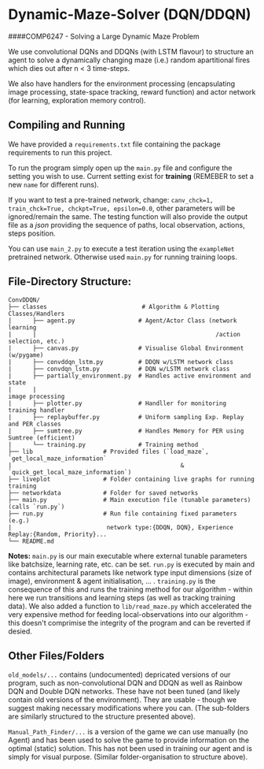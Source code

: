 # Dynamic-Maze-Solver (DQN/DDQN)
####COMP6247 - Solving a Large Dynamic Maze Problem

We use convolutional DQNs and DDQNs (with LSTM flavour) to structure an agent
to solve a dynamically changing maze (i.e.) random apartitional fires which dies out after n < 3
time-steps.

We also have handlers for the environment processing (encapsulating image processing, state-space tracking, reward function) 
and actor network (for learning, exploration memory control).

## Compiling and Running
We have provided a `requirements.txt` file containing the package requirements to run this project.


To run the program simply open up the `main.py` file and configure the setting you wish to use. Current
setting exist for **training** (REMEBER to set a new `name` for different runs). 

If you want to test a pre-trained network, change: `canv_chck=1,  train_chck=True, chckpt=True, epsilon=0.0`, other 
parameters will be ignored/remain the same. The testing function will also provide the output file
as a *json* providing the sequence of paths, local observation, actions, steps position.

You can use `main_2.py` to execute a test iteration using the `exampleNet` pretrained network. Otherwise used `main.py`
for running training loops.

## File-Directory Structure: 
    ConvDDQN/
    ├── classes                           # Algorithm & Plotting Classes/Handlers
    |      ├── agent.py                  # Agent/Actor Class (network learning
    |      |                                                   /action selection, etc.) 
    |      ├── canvas.py                 # Visualise Global Environment (w/pygame)
    |      ├── convddqn_lstm.py          # DDQN w/LSTM network class
    |      ├── convdqn_lstm.py           # DQN w/LSTM network class
    |      ├── partially_environment.py  # Handles active environment and state  
    |      |                                                           image processing 
    |      ├── plotter.py                # Handller for monitoring training handler
    |      ├── replaybuffer.py           # Uniform sampling Exp. Replay and PER classes
    |      ├── sumtree.py                # Handles Memory for PER using Sumtree (efficient)
    |      └── training.py               # Training method 
    ├── lib                    # Provided files (`load_maze`, `get_local_maze_information`
    |                                                & `quick_get_local_maze_information`)
    ├── liveplot               # Folder containing live graphs for running training
    ├── networkdata            # Folder for saved networks
    ├── main.py                # Main execution file (tunable parameters) (calls `run.py`)
    ├── run.py                 # Run file containing fixed parameters (e.g.) 
    |                           network type:{DDQN, DQN}, Experience Replay:{Random, Priority}...
    └── README.md

**Notes:** `main.py` is our main executable where external tunable parameters like batchsize, learning rate, etc. 
can be set. `run.py` is executed by main and contains architectural paramets like network type 
input dimensions (size of image), environment & agent initialisation, ... . `training.py` is the consequence
of this and runs the training method for our algorithm - within here we run transitions and
learning steps (as well as tracking training data). We also added a function to `lib/read_maze.py` which accelerated
the very expensive method for feeding local-observations into our algorithm - this doesn't
comprimise the integrity of the program and can be reverted if desied.

## Other Files/Folders
`old_models/...` contains (undocumented) depricated versions of our program, such as
non-convolutional DQN and DDQN as well as Rainbow DQN and Double DQN networks. These have not
been tuned (and likely contain old versions of the environment). They are usable - though we suggest making
necessary modifications where you can. (The sub-folders are similarly structured to the structure presented
above).

`Manual_Path_Finder/...` is a version of the game we can use manually (no Agent) and has been used 
to solve the game to provide information on the optimal (static) solution. This has not been used in training
our agent and is simply for visual purpose. (Similar folder-organisation to structure above).

